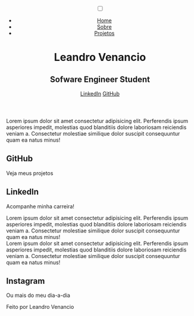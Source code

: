 <!DOCTYPE html>
<html lang="en">
<head>
    <meta charset="UTF-8">
    <meta name="viewport" content="width=device-width, initial-scale=1.0">
    <link rel="stylesheet" href="./style.css">
    <title>Document</title>
</head>
<body>
    <header class="header-wrapper">
        <div class="header">
            <div class="checkbox-container">
                <div class="checkbox-wrapper">
                    <input type="checkbox" id="toggle">
                    <label class=" checkbox" for="toggle">
                        <div class="trace"></div>
                        <div class="trace"></div>
                        <div class="trace"></div>
                    </label>
                    <div class="menu"></div>
                    <nav class="menu-itens">
                        <ul>
                            <li>
                                <a href="#">Home</a>
                            </li>
                            <li>
                                <a href="#">Sobre</a>
                            </li>
                            <li>
                                <a href="#">Projetos</a>
                            </li>
                        </ul>
                    </nav>
                </div>
            </div>
        </div>
        <h1>Leandro Venancio</h1>
        <h2>Sofware Engineer Student</h2>
        <div class="social-media">
            <a href="#">LinkedIn</a>
            <a href="#">GitHub</a>
        </div>
    </header>
     <main class="container">
        <div class="card-container">
            <div class="card-text">
                Lorem ipsum dolor sit amet consectetur adipisicing elit. Perferendis ipsum asperiores impedit, molestias quod blanditiis dolore laboriosam reiciendis veniam a. Consectetur molestiae similique dolor suscipit consequuntur quam ea natus minus!
            </div>
            <div class="card">
                <div class="card-wrapper">
                    <h2>GitHub</h2>
                    <p>Veja meus projetos</p>
                </div>
            </div>
        </div>
        <div class="card-container">       
            <div class="card">
                <div class="card-wrapper">
                    <h2>LinkedIn</h2>
                    <p>Acompanhe minha carreira!</p>
                </div>
            </div>
            <div class="card-text">
                Lorem ipsum dolor sit amet consectetur adipisicing elit. Perferendis ipsum asperiores impedit, molestias quod blanditiis dolore laboriosam reiciendis veniam a. Consectetur molestiae similique dolor suscipit consequuntur quam ea natus minus!
            </div>
        </div>
        <div class="card-container">
            <div class="card-text">
                Lorem ipsum dolor sit amet consectetur adipisicing elit. Perferendis ipsum asperiores impedit, molestias quod blanditiis dolore laboriosam reiciendis veniam a. Consectetur molestiae similique dolor suscipit consequuntur quam ea natus minus!
            </div>
            <div class="card">
                <div class="card-wrapper">
                    <h2>Instagram</h2>
                    <p>Ou mais do meu dia-a-dia </p>
                </div>
            </div>
        </div>
     </main>
     <footer class = 'footer'>
        Feito por Leandro Venancio
     </footer>   
</body>   
</html>